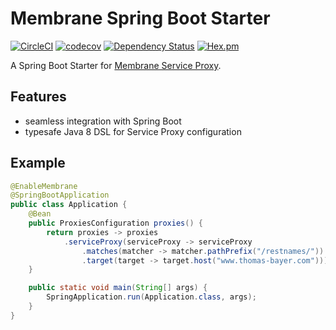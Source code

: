 # Membrane Spring Boot Starter

[![CircleCI](https://circleci.com/gh/helpermethod/membrane-spring-boot-starter.svg?style=shield&circle-token=9ef92911f2b52bad3aef69791b1ea93a035d7d1a)](https://circleci.com/gh/helpermethod/membrane-spring-boot-starter)
[![codecov](https://codecov.io/gh/helpermethod/membrane-spring-boot-starter/branch/master/graph/badge.svg)](https://codecov.io/gh/helpermethod/membrane-spring-boot-starter)
[![Dependency Status](https://www.versioneye.com/user/projects/59109d639e070f003f7cb97c/badge.svg?style=flat)](https://www.versioneye.com/user/projects/59109d639e070f003f7cb97c)
[![Hex.pm](https://img.shields.io/hexpm/l/plug.svg)](https://raw.githubusercontent.com/helpermethod/membrane-spring-boot-starter/master/LICENSE)

A Spring Boot Starter for [Membrane Service Proxy](https://github.com/membrane/service-proxy).

## Features

* seamless integration with Spring Boot
* typesafe Java 8 DSL for Service Proxy configuration

## Example

```java
@EnableMembrane
@SpringBootApplication
public class Application {
    @Bean
    public ProxiesConfiguration proxies() {
        return proxies -> proxies
            .serviceProxy(serviceProxy -> serviceProxy
                .matches(matcher -> matcher.pathPrefix("/restnames/"))
                .target(target -> target.host("www.thomas-bayer.com")));
    }

    public static void main(String[] args) {
        SpringApplication.run(Application.class, args);
    }
}
```
